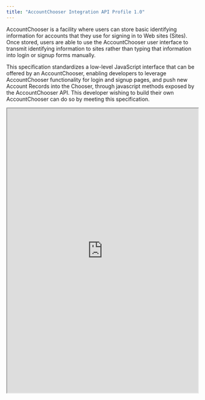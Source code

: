 ```yaml
---
title: "AccountChooser Integration API Profile 1.0"
---
```


AccountChooser is a facility where users can store basic identifying information for accounts that they use for signing in to Web sites (Sites). Once stored, users are able to use the AccountChooser user interface to transmit identifying information to sites rather than typing that information into login or signup forms manually.

This specification standardizes a low-level JavaScript interface that can be offered by an AccountChooser, enabling developers to leverage AccountChooser functionality for login and signup pages, and push new Account Records into the Chooser, through javascript methods exposed by the AccountChooser API. This developer wishing to build their own AccountChooser can do so by meeting this specification.

<iframe height="750" width="100%" src="https://ewelton.github.io/ktest/wiki.html#AccountChooser%20Integration%20API%20Profile%201.0"></iframe>
